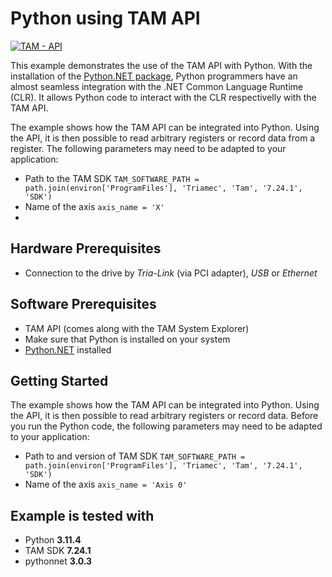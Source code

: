 # Python using TAM API

[![TAM - API](https://img.shields.io/static/v1?label=TAM&message=API&color=b51839)](https://www.triamec.com/en/tam-api.html)

This example demonstrates the use of the TAM API with Python.
With the installation of the [Python.NET package](https://pypi.org/project/pythonnet/), Python programmers have an almost seamless integration with the .NET Common Language Runtime (CLR).
It allows Python code to interact with the CLR respectivelly with the TAM API.

The example shows how the TAM API can be integrated into Python. Using the API, it is then possible to read arbitrary registers or record data from a register.
The following parameters may need to be adapted to your application:
- Path to the TAM SDK `TAM_SOFTWARE_PATH = path.join(environ['ProgramFiles'], 'Triamec', 'Tam', '7.24.1', 'SDK')`
- Name of the axis `axis_name = 'X'`
- 
## Hardware Prerequisites
- Connection to the drive by *Tria-Link* (via PCI adapter), *USB* or *Ethernet*

## Software Prerequisites
- TAM API (comes along with the TAM System Explorer)
- Make sure that Python is installed on your system
- [Python.NET](https://pypi.org/project/pythonnet/) installed

## Getting Started
The example shows how the TAM API can be integrated into Python. Using the API, it is then possible to read arbitrary registers or record data.
Before you run the Python code, the following parameters may need to be adapted to your application:
- Path to and version of TAM SDK `TAM_SOFTWARE_PATH = path.join(environ['ProgramFiles'], 'Triamec', 'Tam', '7.24.1', 'SDK')`
- Name of the axis `axis_name = 'Axis 0'`

## Example is tested with
- Python **3.11.4**
- TAM SDK **7.24.1**
- pythonnet **3.0.3**
